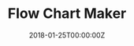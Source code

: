 ---
title: Flow Chart Maker
summary: Make flowcharts easily in browser and download svg directly
tags:
- Web
date: "2018-01-25T00:00:00Z"

# Optional external URL for project (replaces project detail page).
external_link: https://github.com/mannprerak2/flowchartmaker
---